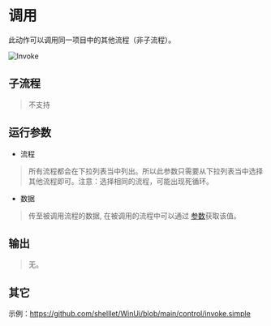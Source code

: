 # 调用 
此动作可以调用同一项目中的其他流程（非子流程）。

![Invoke](./images/04.png ':size=90%')


## 子流程
> 不支持


## 运行参数


* 流程
> 所有流程都会在下拉列表当中列出。所以此参数只需要从下拉列表当中选择其他流程即可。注意：选择相同的流程，可能出现死循环。
  
* 数据
> 传至被调用流程的数据, 在被调用的流程中可以通过 [参数](./actions/control/Param.md)获取该值。

## 输出

>    无。

## 其它

示例：https://github.com/shelllet/WinUi/blob/main/control/invoke.simple





